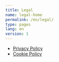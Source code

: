 ```yaml
---
title: Legal
name: legal-home
permalink: /en/legal/
type: pages
lang: en
version: 1
---
```


 - [Privacy Policy]
 - [Cookie Policy]

[Privacy Policy]: /en/legal/privacy
[Cookie Policy]: /en/legal/cookie
